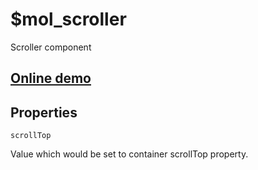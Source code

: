 # $mol_scroller

Scroller component

## [Online demo](http://eigenmethod.github.io/mol/#demo=mol_scroller_demo_middle)

## Properties

`scrollTop`

Value which would be set to container scrollTop property.

